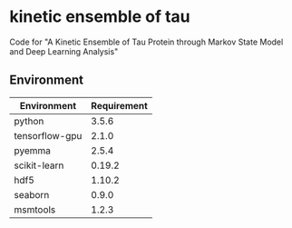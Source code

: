 # kinetic ensemble of tau
Code for "A Kinetic Ensemble of Tau Protein through Markov State Model and Deep Learning Analysis"
## Environment
| Environment   | Requirement   |
|---------------|----------|
| python         | 3.5.6  |
| tensorflow-gpu | 2.1.0  |
| pyemma         | 2.5.4  |
| scikit-learn   | 0.19.2 |
| hdf5           | 1.10.2 |
| seaborn        | 0.9.0  |
| msmtools       | 1.2.3  |
